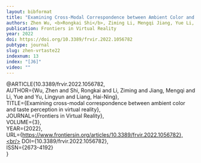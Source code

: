 ```yaml
---
layout: bibformat
title: "Examining Cross-Modal Correspondence between Ambient Color and Taste Perception in Virtual Reality"
authors: Zhen Wu, <b>Rongkai Shi</b>, Ziming Li, Mengqi Jiang, Yue Li, Lingyun Yu, and Hai-Ning Liang
publication: Frontiers in Virtual Reality
year: 2022
doi: https://doi.org/10.3389/frvir.2022.1056782
pubtype: journal
slug: zhen-vrtaste22
indexnum: 13
index: "[J6]"
video: ""
---
```


@ARTICLE{10.3389/frvir.2022.1056782,  <br/>
AUTHOR={Wu, Zhen and Shi, Rongkai and Li, Ziming and Jiang, Mengqi and Li, Yue and Yu, Lingyun and Liang, Hai-Ning},  <br/>
TITLE={Examining cross-modal correspondence between ambient color and taste perception in virtual reality}, <br/>
JOURNAL={Frontiers in Virtual Reality},<br/>
VOLUME={3},<br/>
YEAR={2022},<br/>
URL={https://www.frontiersin.org/articles/10.3389/frvir.2022.1056782},<br/>
DOI={10.3389/frvir.2022.1056782},<br/>
ISSN={2673-4192}<br/>
}


